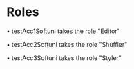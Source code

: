 # Roles
• testAcc1Softuni takes the role "Editor"

• testAcc2Softuni takes the role "Shuffler"

• testAcc3Softuni takes the role "Styler"

